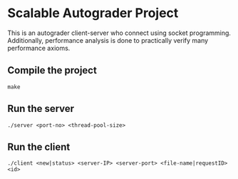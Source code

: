 # Scalable Autograder Project
This is an autograder client-server who connect using socket programming. Additionally, performance analysis is done to practically verify many performance axioms.

## Compile the project
    make

## Run the server
    ./server <port-no> <thread-pool-size>

## Run the client
    ./client <new|status> <server-IP> <server-port> <file-name|requestID> <id>
